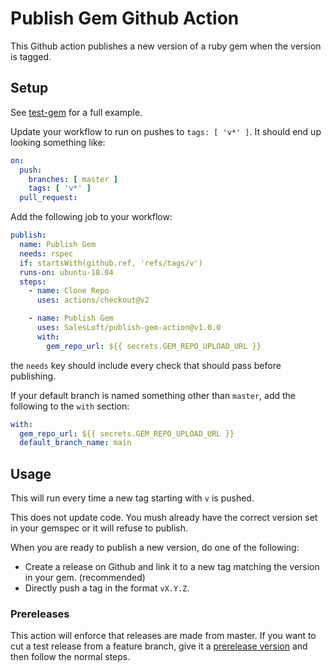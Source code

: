 # Publish Gem Github Action

This Github action publishes a new version of a ruby gem when the version is tagged.

## Setup

See [test-gem](https://github.com/SalesLoft/test-gem/blob/master/.github/workflows/salesloft.yml) for a full example.

Update your workflow to run on pushes to `tags: [ 'v*' ]`. It should end up looking something like:

```yaml
on:
  push:
    branches: [ master ]
    tags: [ 'v*' ]
  pull_request:
```

Add the following job to your workflow:

```yaml
publish:
  name: Publish Gem
  needs: rspec
  if: startsWith(github.ref, 'refs/tags/v')
  runs-on: ubuntu-18.04
  steps:
    - name: Clone Repo
      uses: actions/checkout@v2

    - name: Publish Gem
      uses: SalesLoft/publish-gem-action@v1.0.0
      with:
        gem_repo_url: ${{ secrets.GEM_REPO_UPLOAD_URL }}
```

the `needs` key should include every check that should pass before publishing.

If your default branch is named something other than `master`, add the following to the `with` section:

```yaml
with:
  gem_repo_url: ${{ secrets.GEM_REPO_UPLOAD_URL }}
  default_branch_name: main
```

## Usage

This will run every time a new tag starting with `v` is pushed.

This does not update code. You mush already have the correct version set in your gemspec or it will refuse to publish.

When you are ready to publish a new version, do one of the following:

* Create a release on Github and link it to a new tag matching the version in your gem. (recommended)
* Directly push a tag in the format `vX.Y.Z`.

### Prereleases

This action will enforce that releases are made from master. If you want to cut a test release from a feature branch, give it a [prerelease version](https://guides.rubygems.org/patterns/#prerelease-gems) and then follow the normal steps.
